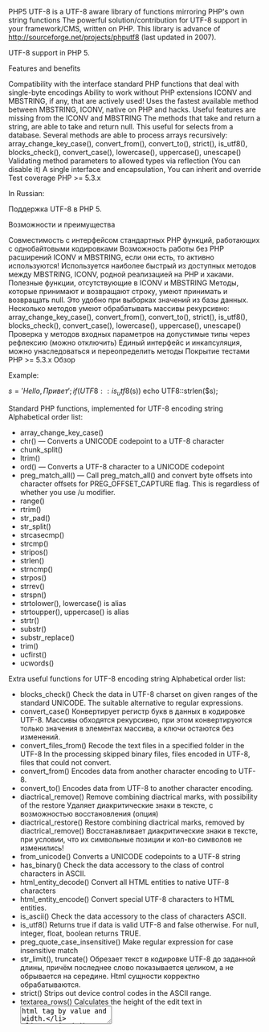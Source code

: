 PHP5 UTF-8 is a UTF-8 aware library of functions mirroring PHP's own string functions
The powerful solution/contribution for UTF-8 support in your framework/CMS, written on PHP.
This library is advance of http://sourceforge.net/projects/phputf8 (last updated in 2007).

UTF-8 support in PHP 5.

Features and benefits

Compatibility with the interface standard PHP functions that deal with single-byte encodings
Ability to work without PHP extensions ICONV and MBSTRING, if any, that are actively used! Uses the fastest available method between MBSTRING, ICONV, native on PHP and hacks.
Useful features are missing from the ICONV and MBSTRING
The methods that take and return a string, are able to take and return null. This useful for selects from a database.
Several methods are able to process arrays recursively: array_change_key_case(), convert_from(), convert_to(), strict(), is_utf8(), blocks_check(), convert_case(), lowercase(), uppercase(), unescape()
Validating method parameters to allowed types via reflection (You can disable it)
A single interface and encapsulation, You can inherit and override
Test coverage
PHP >= 5.3.x

In Russian:

Поддержка UTF-8 в PHP 5.

Возможности и преимущества

Совместимость с интерфейсом стандартных PHP функций, работающих с однобайтовыми кодировками
Возможность работы без PHP расширений ICONV и MBSTRING, если они есть, то активно используются! Используется наиболее быстрый из доступных методов между MBSTRING, ICONV, родной реализацией на PHP и хаками.
Полезные функции, отсутствующие в ICONV и MBSTRING
Методы, которые принимают и возвращают строку, умеют принимать и возвращать null. Это удобно при выборках значений из базы данных.
Несколько методов умеют обрабатывать массивы рекурсивно: array_change_key_case(), convert_from(), convert_to(), strict(), is_utf8(), blocks_check(), convert_case(), lowercase(), uppercase(), unescape()
Проверка у методов входных параметров на допустимые типы через рефлексию (можно отключить)
Единый интерфейс и инкапсуляция, можно унаследоваться и переопределить методы
Покрытие тестами
PHP >= 5.3.x
Обзор

Example:

  $s = 'Hello, Привет';
  if (UTF8::is_utf8($s)) echo UTF8::strlen($s);
  
  
Standard PHP functions, implemented for UTF-8 encoding string
Alphabetical order list:
* array_change_key_case()
* chr() — Converts a UNICODE codepoint to a UTF-8 character
* chunk_split()
* ltrim()
* ord() — Converts a UTF-8 character to a UNICODE codepoint
* preg_match_all() — Call preg_match_all() and convert byte offsets into character offsets for PREG_OFFSET_CAPTURE flag. This is regardless of whether you use /u modifier.
* range()
* rtrim()
* str_pad()
* str_split()
* strcasecmp()
* strcmp()
* stripos()
* strlen()
* strncmp()
* strpos()
* strrev()
* strspn()
* strtolower(), lowercase() is alias
* strtoupper(), uppercase() is alias
* strtr()
* substr()
* substr_replace()
* trim()
* ucfirst()
* ucwords()

Extra useful functions for UTF-8 encoding string
Alphabetical order list:
* blocks_check()
  Check the data in UTF-8 charset on given ranges of the standard UNICODE.
  The suitable alternative to regular expressions.
* convert_case()
  Конвертирует регистр букв в данных в кодировке UTF-8.
  Массивы обходятся рекурсивно, при этом конвертируются только значения в элементах массива, а ключи остаются без изменений.
* convert_files_from()
  Recode the text files in a specified folder in the UTF-8
  In the processing skipped binary files, files encoded in UTF-8, files that could not convert.
* convert_from()
  Encodes data from another character encoding to UTF-8.
* convert_to()
  Encodes data from UTF-8 to another character encoding.
* diactrical_remove()
  Remove combining diactrical marks, with possibility of the restore
  Удаляет диакритические знаки в тексте, с возможностью восстановления (опция)
* diactrical_restore()
  Restore combining diactrical marks, removed by diactrical_remove()
  Восстанавливает диакритические знаки в тексте, при условии, что их символьные позиции и кол-во символов не изменились!
* from_unicode()
  Converts a UNICODE codepoints to a UTF-8 string
* has_binary()
  Check the data accessory to the class of control characters in ASCII.
* html_entity_decode()
  Convert all HTML entities to native UTF-8 characters
* html_entity_encode()
  Convert special UTF-8 characters to HTML entities.
* is_ascii()
  Check the data accessory to the class of characters ASCII.
* is_utf8()
  Returns true if data is valid UTF-8 and false otherwise. For null, integer, float, boolean returns TRUE.
* preg_quote_case_insensitive()
  Make regular expression for case insensitive match
* str_limit(), truncate()
  Обрезает текст в кодировке UTF-8 до заданной длины, причём последнее слово показывается целиком, а не обрывается на середине.   Html сущности корректно обрабатываются.
* strict()
  Strips out device control codes in the ASCII range.
* textarea_rows()
  Calculates the height of the edit text in <textarea> html tag by value and width.
* to_unicode()
  Converts a UTF-8 string to a UNICODE codepoints
* unescape()
  Decodes a string to UTF-8 string from some formats (can be mixed)
  Examples
    '%D1%82%D0%B5%D1%81%D1%82'        => "\xD1\x82\xD0\xB5\xD1\x81\xD1\x82"  #binary (regular)
    '0xD182D0B5D181D182'              => "\xD1\x82\xD0\xB5\xD1\x81\xD1\x82"  #binary (compact)
    '%u0442%u0435%u0441%u0442'        => "\xD1\x82\xD0\xB5\xD1\x81\xD1\x82"  #UCS-2  (U+0 — U+FFFF)
    '%u{442}%u{435}%u{0441}%u{00442}' => "\xD1\x82\xD0\xB5\xD1\x81\xD1\x82"  #UTF-8  (U+0 — U+FFFFFF)
* unescape_request()
  Corrects the global arrays $_GET, $_POST, $_COOKIE, $_REQUEST, $_FILES decoded values from %XX and extended %uXXXX / %u{XXXXXX} format, for example, through an outdated javascript function escape(). Standard PHP5 cannot do it.
  Recode $_GET, $_POST, $_COOKIE, $_REQUEST, $_FILES from $charset encoding to UTF-8, if necessary. A side effect is a positive protection against XSS attacks with non-printable characters on the vulnerable PHP function. Thus web forms can be sent to the server in 2-encoding: $charset and UTF-8. For example: ?тест[тест]=тест
  If in the HTTP_COOKIE there are parameters with the same name, takes the last value (as in the QUERY_STRING), not the first.
  Creates an array of $_POST for non-standard Content-Type, for example, "Content-Type: application/octet-stream". Standard PHP5 creates an array for "Content-Type: application/x-www-form-urlencoded" and "Content-Type: multipart/form-data".
  Examples
    '%F2%E5%F1%F2'                    => 'тест'  #CP1251 (regular)
    '0xF2E5F1F2'                      => 'тест'  #CP1251 (compact)
    '%D1%82%D0%B5%D1%81%D1%82'        => 'тест'  #UTF-8 (regular)
    '0xD182D0B5D181D182'              => 'тест'  #UTF-8 (compact)
    '%u0442%u0435%u0441%u0442'        => 'тест'  #UCS-2 (U+0 — U+FFFF)
    '%u{442}%u{435}%u{0441}%u{00442}' => 'тест'  #UTF-8 (U+0 — U+FFFFFF)

